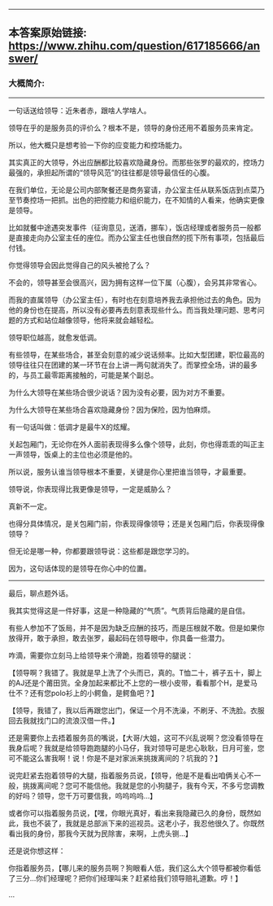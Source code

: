 ----------------------------------------
## 本答案原始链接: https://www.zhihu.com/question/617185666/answer/
### 大概简介: 
----------------------------------------
一句话送给领导：近朱者赤，跟啥人学啥人。

领导在乎的是服务员的评价么？根本不是，领导的身份还用不着服务员来肯定。

所以，他大概只是想考验一下你的应变能力和控场能力。

其实真正的大领导，外出应酬都比较喜欢隐藏身份。而那些张罗的最欢的，控场力最强的，承担起所谓的“领导风范”的往往都是领导最信任的心腹。

在我们单位，无论是公司内部聚餐还是商务宴请，办公室主任从联系饭店到点菜乃至节奏控场一把抓。出色的把控能力和组织能力，在不知情的人看来，他确实更像是领导。

比如就餐中途遇突发事件（征询意见，送酒，挪车），饭店经理或者服务员一般都是直接走向办公室主任的座位。而办公室主任也很自然的揽下所有事项，包括最后付钱。

你觉得领导会因此觉得自己的风头被抢了么？

不会的，领导甚至会很高兴，因为拥有这样一位下属（心腹），会另其非常省心。

而我的直属领导（办公室主任），有时也在刻意培养我去承担他过去的角色。因为他的身份也在提高，所以没有必要再去刻意表现些什么。而当我处理问题、思考问题的方式和站位越像领导，他将来就会越轻松。

领导职位越高，就愈发低调。

有些领导，在某些场合，甚至会刻意的减少说话频率。比如大型团建，职位最高的领导往往只在团建的某一环节在台上讲一两句就消失了。而掌控全场，讲的最多的，与员工最零距离接触的，可能是某个副总。

为什么大领导在某些场合很少说话？因为没有必要，因为对方不重要。

为什么大领导在某些场合喜欢隐藏身份？因为保险，因为怕麻烦。

有一句话叫做：低调才是最牛X的炫耀。

关起包厢门，无论你在外人面前表现得多么像个领导，此刻，你也得乖乖的叫正主一声领导，饭桌上的主位也必须是他的。

所以说，服务认谁当领导根本不重要，关键是你心里把谁当领导，才最重要。

领导说，你表现得比我更像是领导，一定是威胁么？

真新不一定。

也得分具体情况，是关包厢门前，你表现得像领导；还是关包厢门后，你表现得像领导？

但无论是哪一种，你都要跟领导说：这些都是跟您学习的。

因为，这句话体现的是领导在你心中的位置。

----------------------------------------

最后，聊点题外话。

我其实觉得这是一件好事，这是一种隐藏的“气质”。气质背后隐藏的是自信。

有些人参加不了饭局，并不是因为缺乏应酬的技巧，而是压根就不敢。但是如果你放得开，敢于承担，敢去张罗，最起码在领导眼中，你具备一些潜力。

咋滴，需要你立刻马上给领导来个滑跪，抱着领导的腿说：

【领导啊？我错了。我就是早上洗了个头而已，真的。T恤二十，裤子五十，脚上的AJ还是个莆田货。全身加起来都比不上您的一根小皮带，看看那个H，是爱马仕不？还有您polo衫上的小鳄鱼，是鳄鱼吧？】

【领导，我错了，我以后再跟您出门，保证一个月不洗澡，不刷牙、不洗脸。衣服回去我就找门口的流浪汉借一件。】

还是需要你上去捂着服务员的嘴说，【大哥/大姐，这可不兴乱说啊？您没看领导在我身后呢？我就是给领导跑跑腿的小马仔，我对领导可是忠心耿耿，日月可鉴，您可不能这么害我啊！说！你是不是对家派来挑拨离间的？坑我的？】

说完赶紧去抱着领导的大腿，指着服务员说，【领导，他是不是看出咱俩关心不一般，挑拨离间呢？您可不能信他。我就是您的小狗腿子，我有今天，不多亏您调教的好吗？领导，您千万可要信我，呜呜呜呜…】

或者你可以指着服务员说，【嘿，你眼光真好，看出来我隐藏已久的身份，既然如此，我也不装了，我就是总部派下来的巡视员。这老小子，我忍他很久了。你既然看出我的身份，那我今天就为民除害，来啊，上虎头铡…】

还是说你想这样：

你指着服务员，【哪儿来的服务员啊？狗眼看人低，我们这么大个领导都被你看低了三分…你们经理呢？把你们经理叫来？赶紧给我们领导赔礼道歉。哼！】

…





